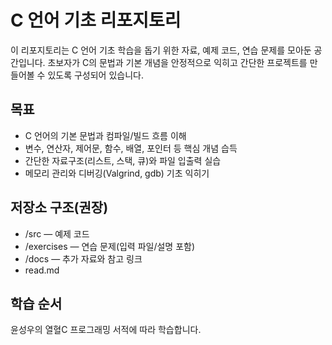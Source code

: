 # C 언어 기초 리포지토리

이 리포지토리는 C 언어 기초 학습을 돕기 위한 자료, 예제 코드, 연습 문제를 모아둔 공간입니다. 초보자가 C의 문법과 기본 개념을 안정적으로 익히고 간단한 프로젝트를 만들어볼 수 있도록 구성되어 있습니다.

## 목표
- C 언어의 기본 문법과 컴파일/빌드 흐름 이해
- 변수, 연산자, 제어문, 함수, 배열, 포인터 등 핵심 개념 습득
- 간단한 자료구조(리스트, 스택, 큐)와 파일 입출력 실습
- 메모리 관리와 디버깅(Valgrind, gdb) 기초 익히기

## 저장소 구조(권장)
- /src — 예제 코드
- /exercises — 연습 문제(입력 파일/설명 포함)
- /docs — 추가 자료와 참고 링크
- read.md

## 학습 순서
윤성우의 열혈C 프로그래밍 서적에 따라 학습합니다.
